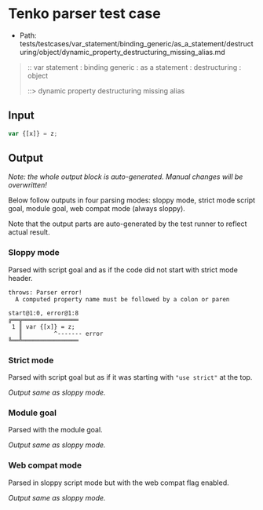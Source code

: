 # Tenko parser test case

- Path: tests/testcases/var_statement/binding_generic/as_a_statement/destructuring/object/dynamic_property_destructuring_missing_alias.md

> :: var statement : binding generic : as a statement : destructuring : object
>
> ::> dynamic property destructuring missing alias

## Input

`````js
var {[x]} = z;
`````

## Output

_Note: the whole output block is auto-generated. Manual changes will be overwritten!_

Below follow outputs in four parsing modes: sloppy mode, strict mode script goal, module goal, web compat mode (always sloppy).

Note that the output parts are auto-generated by the test runner to reflect actual result.

### Sloppy mode

Parsed with script goal and as if the code did not start with strict mode header.

`````
throws: Parser error!
  A computed property name must be followed by a colon or paren

start@1:0, error@1:8
╔══╦════════════════
 1 ║ var {[x]} = z;
   ║         ^------- error
╚══╩════════════════

`````

### Strict mode

Parsed with script goal but as if it was starting with `"use strict"` at the top.

_Output same as sloppy mode._

### Module goal

Parsed with the module goal.

_Output same as sloppy mode._

### Web compat mode

Parsed in sloppy script mode but with the web compat flag enabled.

_Output same as sloppy mode._
